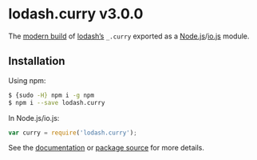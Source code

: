 # lodash.curry v3.0.0

The [modern build](https://github.com/lodash/lodash/wiki/Build-Differences) of [lodash’s](https://lodash.com/) `_.curry` exported as a [Node.js](http://nodejs.org/)/[io.js](https://iojs.org/) module.

## Installation

Using npm:

```bash
$ {sudo -H} npm i -g npm
$ npm i --save lodash.curry
```

In Node.js/io.js:

```js
var curry = require('lodash.curry');
```

See the [documentation](https://lodash.com/docs#curry) or [package source](https://github.com/lodash/lodash/blob/3.0.0-npm-packages/lodash.curry) for more details.
